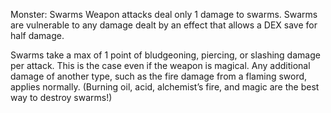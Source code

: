 

Monster: Swarms
Weapon attacks deal only 1 damage to swarms.
Swarms are vulnerable to any damage dealt by an effect that allows a DEX save for half damage.

Swarms take a max of 1 point of bludgeoning, piercing, or slashing damage per attack. This is the case even if the weapon is magical. Any additional damage of another type, such as the fire damage from a flaming sword, applies normally. (Burning oil, acid, alchemist’s fire, and magic are the best way to destroy swarms!)